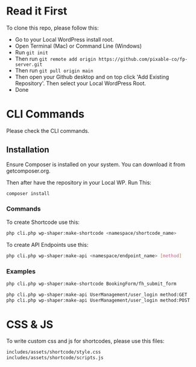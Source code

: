 # Read it First

To clone this repo, please follow this:

- Go to your Local WordPress install root.
- Open Terminal (Mac) or Command Line (Windows)
- Run ```git init```
- Then run ```git remote add origin https://github.com/pixable-co/fp-server.git```
- Then run ```git pull origin main```
- Then open your Github desktop and on top click 'Add Existing Repository'. Then select your Local WordPress Root.
- Done

# CLI Commands

Please check the CLI commands.

## Installation

Ensure Composer is installed on your system. You can download it from getcomposer.org.

Then after have the repository in your Local WP. Run This:

```bash
composer install
```

### Commands

To create Shortcode use this:

```bash
php cli.php wp-shaper:make-shortcode <namespace/shortcode_name>
```

To create API Endpoints use this:

```bash
php cli.php wp-shaper:make-api <namespace/endpoint_name> [method]
```


### Examples

```bash
php cli.php wp-shaper:make-shortcode BookingForm/fh_submit_form
```

```bash
php cli.php wp-shaper:make-api UserManagement/user_login method:GET
php cli.php wp-shaper:make-api UserManagement/user_login method:POST
```

# CSS & JS

To write custom css and js for shortcodes, please use this files:

```bash
includes/assets/shortcode/style.css
includes/assets/shortcode/scripts.js
```